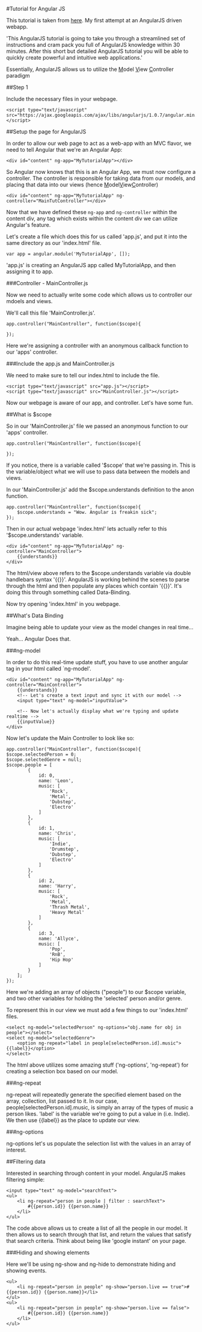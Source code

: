 #Tutorial for Angular JS

This tutorial is taken from [here](http://www.revillwebdesign.com/angularjs-tutorial/).  My first attempt at an AngularJS driven webapp.

'This AngularJS tutorial is going to take you through a streamlined set of instructions and cram pack you full of AngularJS knowledge within 30 minutes. After this short but detailed AngularJS tutorial you will be able to quickly create powerful and intuitive web applications.'

Essentially, AngularJS allows us to utilize the <u>M</u>odel <u>V</u>iew <u>C</u>ontroller paradigm 

##Step 1

Include the necessary files in your webpage.  

	<script type="text/javascript" 
	src="https://ajax.googleapis.com/ajax/libs/angularjs/1.0.7/angular.min.js"></script>

##Setup the page for AngularJS

In order to allow our web page to act as a web-app with an MVC flavor, we need to tell Angular that we're an Angular App:

	<div id="content" ng-app="MyTutorialApp"></div>

So Angular now knows that this is an Angular App, we must now configure a controller.  The controller is responsible for taking data from our models, and placing that data into our views (hence <u>M</u>odel<u>V</u>iew<u>C</u>ontroller)

	<div id="content" ng-app="MyTutorialApp" ng-controller="MainTutController"></div>

Now that we have defined these `ng-app` and `ng-controller` within the content div, any tag which exists within the content div we can utilize Angular's feature.


Let's create a file which does this for us called 'app.js', and put it into the same directory as our 'index.html' file.

	var app = angular.module('MyTutorialApp', []);

'app.js' is creating an AngularJS app called MyTutorialApp, and then assigning it to app.

###Controller - MainController.js

Now we need to actually write some code which allows us to controller our mdoels and views.

We'll call this file 'MainController.js'.

	app.controller("MainController", function($scope){

	});

Here we're assigning a controller with an anonymous callback function to our 'apps' controller.  

###Include the app.js and MainController.js

We need to make sure to tell our index.html to include the file.

	<script type="text/javascript" src="app.js"></script>
	<script type="text/javascript" src="MainController.js"></script>

Now our webpage is aware of our app, and controller.  Let's have some fun.

##What is $scope

So in our 'MainController.js' file we passed an anonymous function to our 'apps' controller.  

	app.controller("MainController", function($scope){

	});

If you notice, there is a variable called '$scope' that we're passing in.  This is the variable/object what we will use to pass data between the models and views.

In our 'MainController.js' add the $scope.understands definition to the anon function.

	app.controller("MainController", function($scope){
		$scope.understands = "Wow. Angular is freakin sick";
	});

Then in our actual webpage 'index.html' lets actually refer to this '$scope.understands' variable. 

	<div id="content" ng-app="MyTutorialApp" ng-controller="MainController">
		{{understands}}
	</div>


The html/view above refers to the $scope.understands variable via double handlebars syntax '{{}}'.  AngularJS is working behind the scenes to parse through the html and then populate any places which contain '{{}}'.  It's doing this through something called Data-Binding.

Now try opening 'index.html' in you webpage.

##What's Data Binding

Imagine being able to update your view as the model changes in real time...

Yeah... Angular Does that.  

###ng-model

In order to do this real-time update stuff, you have to use another angular tag in your html called `ng-model'.

	<div id="content" ng-app="MyTutorialApp" ng-controller="MainController">
		{{understands}}
		<!-- Let's create a text input and sync it with our model -->
		<input type="text" ng-model="inputValue">

		<!-- Now let's actually display what we're typing and update realtime -->
		{{inputValue}}
	</div>

Now let's update the Main Controller to look like so:

	app.controller("MainController", function($scope){
	$scope.selectedPerson = 0;
	$scope.selectedGenre = null;
	$scope.people = [
			{
				id: 0,
				name: 'Leon',
				music: [
					'Rock',
					'Metal',
					'Dubstep',
					'Electro'
				]
			},
			{
				id: 1,
				name: 'Chris',
				music: [
					'Indie',
					'Drumstep',
					'Dubstep',
					'Electro'
				]
			},
			{
				id: 2,
				name: 'Harry',
				music: [
					'Rock',
					'Metal',
					'Thrash Metal',
					'Heavy Metal'
				]
			},
			{
				id: 3,
				name: 'Allyce',
				music: [
					'Pop',
					'RnB',
					'Hip Hop'
				]
			}
		];
	});

Here we're adding an array of objects ("people") to our $scope variable, and two other variables for holding the 'selected' person and/or genre.

To represent this in our view we must add a few things to our 'index.html' files.

	<select ng-model="selectedPerson" ng-options="obj.name for obj in people"></select>
	<select ng-model="selectedGenre">
		<option ng-repeat="label in people[selectedPerson.id].music">{{label}}</option>
	</select>

The html above utilizes some amazing stuff ('ng-options', 'ng-repeat') for creating a selection box based on our model.

###ng-repeat

ng-repeat will repeatedly generate the specified element based on the array, collection, list passed to it.  In our case, people[selectedPerson.id].music, is simply an array of the types of music a person likes. 'label' is the variable we're going to put a value in (i.e. Indie).  We then use {{label}} as the place to update our view.

###ng-options

ng-options let's us populate the selection list with the values in an array of interest.

##Filtering data

Interested in searching through content in your model.  AngularJS makes filtering simple:

	<input type="text" ng-model="searchText">
	<ul>
		<li ng-repeat="person in people | filter : searchText">
			#{{person.id}} {{person.name}}
		</li>
	</ul>

The code above allows us to create a list of all the people in our model.  It then allows us to search through that list, and return the values that satisfy that search criteria.  Think about being like 'google instant' on your page.

###Hiding and showing elements

Here we'll be using ng-show and ng-hide to demonstrate hiding and showing events.

	<ul>
		<li ng-repeat="person in people" ng-show="person.live == true">#{{person.id}} {{person.name}}</li>
	</ul>
	<ul>
		<li ng-repeat="person in people" ng-show="person.live == false">
			#{{person.id}} {{person.name}}
		</li>
	</ul>






